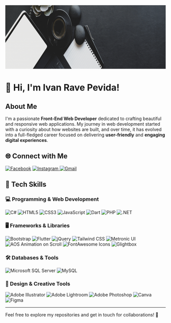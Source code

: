 <img src="https://github.com/NecroVanZ/ProfBanner/blob/main/MyGIthubBanner.gif?raw=true" height="200" width="100%">

# 👋 Hi, I'm Ivan Rave Pevida!

## About Me

I'm a passionate **Front-End Web Developer** dedicated to crafting beautiful and responsive web applications. My journey in web development started with a curiosity about how websites are built, and over time, it has evolved into a full-fledged career focused on delivering **user-friendly** and **engaging digital experiences**.

## 🌐 Connect with Me
[![Facebook](https://img.shields.io/badge/Facebook-%231877F2.svg?style=for-the-badge&logo=facebook&logoColor=white)](https://facebook.com/navi.villarojo) [![Instagram](https://img.shields.io/badge/Instagram-%23E4405F.svg?style=for-the-badge&logo=instagram&logoColor=white) ](https://instagram.com/ivan.pevida) [![Gmail](https://img.shields.io/badge/Gmail-%23D14836.svg?style=for-the-badge&logo=gmail&logoColor=white)](mailto:ivanrave.pevida123@gmail.com)

## 🚀 Tech Skills

### 💻 Programming & Web Development
![C#](https://img.shields.io/badge/-C%23-239120.svg?style=for-the-badge&logo=csharp&logoColor=white) ![HTML5](https://img.shields.io/badge/-HTML5-E34F26.svg?style=for-the-badge&logo=html5&logoColor=white) ![CSS3](https://img.shields.io/badge/-CSS3-1572B6?style=for-the-badge&logo=css3&logoColor=white) ![JavaScript](https://img.shields.io/badge/-JavaScript-F7DF1E?style=for-the-badge&logo=javascript&logoColor=black) ![Dart](https://img.shields.io/badge/-Dart-0175C2?style=for-the-badge&logo=dart&logoColor=white) ![PHP](https://img.shields.io/badge/-PHP-777BB4?style=for-the-badge&logo=php&logoColor=white) ![.NET](https://img.shields.io/badge/-.NET-512BD4?style=for-the-badge&logo=dotnet&logoColor=white)

### 🖥️ Frameworks & Libraries 
![Bootstrap](https://img.shields.io/badge/-Bootstrap-7952B3?style=for-the-badge&logo=bootstrap&logoColor=white) ![Flutter](https://img.shields.io/badge/-Flutter-02569B?style=for-the-badge&logo=flutter&logoColor=white) ![jQuery](https://img.shields.io/badge/-jQuery-0769AD?style=for-the-badge&logo=jquery&logoColor=white) ![Tailwind CSS](https://img.shields.io/badge/-Tailwind%20CSS-38B2AC?style=for-the-badge&logo=tailwind-css&logoColor=white) ![Metronic UI](https://img.shields.io/badge/-Metronic%20UI-4B0082?style=for-the-badge&logo=metronic&logoColor=white) ![AOS Animation on Scroll](https://img.shields.io/badge/-AOS%20Animation-FF4081?style=for-the-badge&logo=aos&logoColor=white) ![FontAwesome Icons](https://img.shields.io/badge/-FontAwesome-339AF0?style=for-the-badge&logo=fontawesome&logoColor=white) ![Glightbox](https://img.shields.io/badge/-Glightbox-FF4500?style=for-the-badge&logo=glightbox&logoColor=white)

### 🛠️ Databases & Tools 
![Microsoft SQL Server](https://img.shields.io/badge/-Microsoft%20SQL%20Server-CC2927?style=for-the-badge&logo=microsoft-sql-server&logoColor=white) ![MySQL](https://img.shields.io/badge/-MySQL-4479A1?style=for-the-badge&logo=mysql&logoColor=white)

### 🎨 Design & Creative Tools 
![Adobe Illustrator](https://img.shields.io/badge/-Adobe%20Illustrator-FF9A00?style=for-the-badge&logo=adobe-illustrator&logoColor=white) ![Adobe Lightroom](https://img.shields.io/badge/-Adobe%20Lightroom-31A8FF?style=for-the-badge&logo=adobe-lightroom&logoColor=white) ![Adobe Photoshop](https://img.shields.io/badge/-Adobe%20Photoshop-31A8FF?style=for-the-badge&logo=adobe-photoshop&logoColor=white) ![Canva](https://img.shields.io/badge/-Canva-00C4CC?style=for-the-badge&logo=canva&logoColor=white) ![Figma](https://img.shields.io/badge/-Figma-F24E1E?style=for-the-badge&logo=figma&logoColor=white)

---

Feel free to explore my repositories and get in touch for collaborations! 🚀
